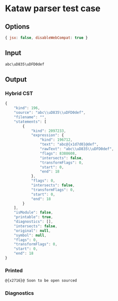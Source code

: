 # Kataw parser test case

## Options

`````js
{ jsx: false, disableWebCompat: true }
`````

## Input

`````js
abc\uD835\uDFD0def
`````

## Output

### Hybrid CST


```javascript
{
    "kind": 196,
    "source": "abc\\uD835\\uDFD0def",
    "filename": "",
    "statements": [
        {
            "kind": 2097233,
            "expression": {
                "kind": 196712,
                "text": "abc@{x1d7d0}@def",
                "rawText": "abc\\uD835\\uDFD0def",
                "flags": 8388608,
                "intersects": false,
                "transformFlags": 0,
                "start": 0,
                "end": 18
            },
            "flags": 0,
            "intersects": false,
            "transformFlags": 0,
            "start": 0,
            "end": 18
        }
    ],
    "isModule": false,
    "printable": true,
    "diagnostics": [],
    "intersects": false,
    "original": null,
    "symbol": null,
    "flags": 0,
    "transformFlags": 0,
    "start": 0,
    "end": 18
}
```

  
### Printed


```javascript
@{x2716}@ Soon to be open sourced
```

  
### Diagnostics


```javascript

```

